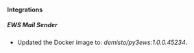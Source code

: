 
#### Integrations
##### EWS Mail Sender
- Updated the Docker image to: *demisto/py3ews:1.0.0.45234*.
